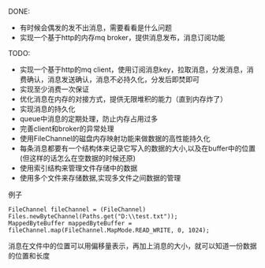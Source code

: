 DONE:
* 有时候会偶发的发不出消息，需要看看是什么问题
* 实现一个基于http的内存mq broker，提供消息发布，消息订阅功能



TODO:
* 实现一个基于http的mq client，使用订阅消息key，拉取消息，分发消息，消费确认，消息发送确认，消息不必持久化，分发后即焚即可
* 实现至少消费一次保证
* 优化消息在内存的对接方式，提供无限堆积的能力（直到内存炸了）
* 实现消息的持久化
* queue中消息的定期处理，防止内存占用过多
* 完善client和broker的异常处理
* 使用FileChannel的磁盘内存映射功能来做数据的高性能持久化
* 每条消息都要有一个结构体来记录它写入的数据的大小,以及在buffer中的位置(但这样的话怎么在空数据的时候还原)
* 使用索引结构来管理文件存储中的数据
* 使用多个文件来存储数据,实现多文件之间数据的管理



例子

```
FileChannel fileChannel = (FileChannel) Files.newByteChannel(Paths.get("D:\\test.txt"));
MappedByteBuffer mappedByteBuffer = fileChannel.map(FileChannel.MapMode.READ_WRITE, 0, 1024);
```
消息在文件中的位置可以用偏移量表示，再加上消息的大小，就可以知道一份数据的位置和长度